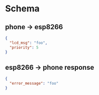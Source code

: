 # Schema

## phone -> esp8266

```json
{
  "lcd_msg": "foo",
  "priority": 5
}
```

## esp8266 -> phone response

```json
{
  "error_message": "foo"
}
```

